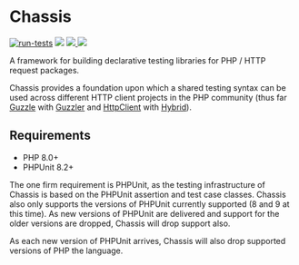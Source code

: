# Chassis

[![run-tests](https://github.com/blastcloud/chassis/actions/workflows/run-tests.yml/badge.svg)](https://github.com/blastcloud/chassis/actions/workflows/run-tests.yml)
<img src="https://poser.pugx.org/blastcloud/chassis/v/stable" />
<a href="https://codeclimate.com/github/blastcloud/chassis/maintainability">
<img src="https://api.codeclimate.com/v1/badges/3f5e4fa71bd03ce8424f/maintainability" />
</a>
<a href="https://github.com/blastcloud/chassis/blob/master/LICENSE.md">
<img src="https://poser.pugx.org/blastcloud/chassis/license" />
</a>
    
A framework for building declarative testing libraries for PHP / HTTP request packages.

Chassis provides a foundation upon which a shared testing syntax can be used across different HTTP client projects in the PHP community (thus far [Guzzle](http://docs.guzzlephp.org/en/stable/) with [Guzzler](https://guzzler.dev) and [HttpClient](https://symfony.com/components/HttpClient) with [Hybrid](https://hybrid.guzzler.dev)).

## Requirements

- PHP 8.0+
- PHPUnit 8.2+

The one firm requirement is PHPUnit, as the testing infrastructure of Chassis is based on the PHPUnit assertion and test case classes. Chassis also only supports the versions of PHPUnit currently supported (8 and 9 at this time). As new versions of PHPUnit are delivered and support for the older versions are dropped, Chassis will drop support also.

As each new version of PHPUnit arrives, Chassis will also drop supported versions of PHP the language.

